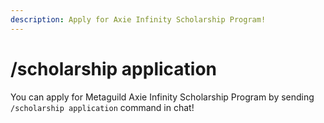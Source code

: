 ```yaml
---
description: Apply for Axie Infinity Scholarship Program!
---
```


# /scholarship application

You can apply for Metaguild Axie Infinity Scholarship Program by sending `/scholarship application` command in chat!
